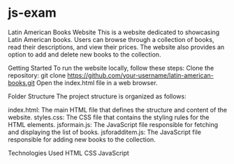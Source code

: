 # js-exam
Latin American Books Website
This is a website dedicated to showcasing Latin American books. Users can browse through a collection of books, read their descriptions, and view their prices. The website also provides an option to add and delete new books to the collection.

Getting Started
To run the website locally, follow these steps:
Clone the repository:
git clone https://github.com/your-username/latin-american-books.git
Open the index.html file in a web browser.

Folder Structure
The project structure is organized as follows:

index.html: The main HTML file that defines the structure and content of the website.
styles.css: The CSS file that contains the styling rules for the HTML elements.
jsformain.js: The JavaScript file responsible for fetching and displaying the list of books.
jsforadditem.js: The JavaScript file responsible for adding new books to the collection.

Technologies Used
HTML
CSS
JavaScript

